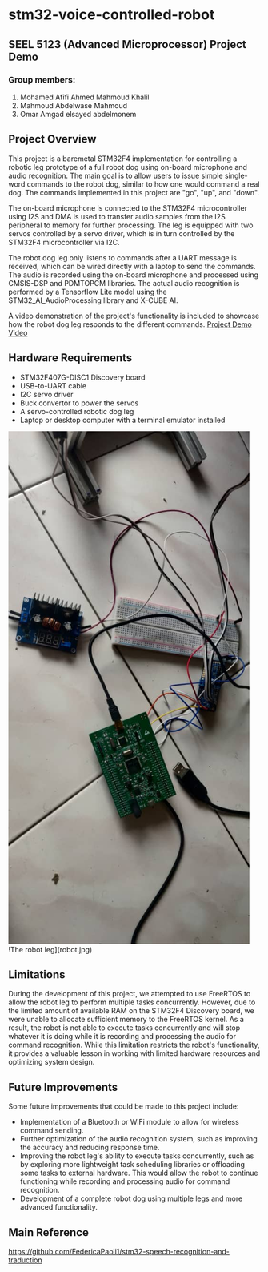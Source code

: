 # stm32-voice-controlled-robot
##  SEEL 5123 (Advanced Microprocessor) Project Demo
### Group members: 
1. Mohamed Afifi Ahmed Mahmoud Khalil  
2. Mahmoud Abdelwase Mahmoud  
3. Omar Amgad elsayed abdelmonem 
## Project Overview
This project is a baremetal STM32F4 implementation for controlling a robotic leg prototype of a full robot dog using on-board microphone and audio recognition. The main goal is to allow users to issue simple single-word commands to the robot dog, similar to how one would command a real dog. The commands implemented in this project are "go", "up", and "down".

The on-board microphone is connected to the STM32F4 microcontroller using I2S and DMA is used to transfer audio samples from the I2S peripheral to memory for further processing. The leg is equipped with two servos controlled by a servo driver, which is in turn controlled by the STM32F4 microcontroller via I2C.

The robot dog leg only listens to commands after a UART message is received, which can be wired directly with a laptop to send the commands. The audio is recorded using the on-board microphone and processed using CMSIS-DSP and PDMTOPCM libraries. The actual audio recognition is performed by a Tensorflow Lite model using the STM32_AI_AudioProcessing library and X-CUBE AI.

A video demonstration of the project's functionality is included to showcase how the robot dog leg responds to the different commands.
[Project Demo Video](https://drive.google.com/file/d/17mQbjMNJD_8ZyQnKu04J_priBaOl0OJT/view?usp=sharing)
## Hardware Requirements
* STM32F407G-DISC1 Discovery board
* USB-to-UART cable
* I2C servo driver
* Buck convertor to power the servos
* A servo-controlled robotic dog leg
* Laptop or desktop computer with a terminal emulator installed

![boards/modules used](boards.jpg)
!The robot leg](robot.jpg)

## Limitations
During the development of this project, we attempted to use FreeRTOS to allow the robot leg to perform multiple tasks concurrently. However, due to the limited amount of available RAM on the STM32F4 Discovery board, we were unable to allocate sufficient memory to the FreeRTOS kernel. As a result, the robot is not able to execute tasks concurrently and will stop whatever it is doing while it is recording and processing the audio for command recognition. While this limitation restricts the robot's functionality, it provides a valuable lesson in working with limited hardware resources and optimizing system design.

## Future Improvements 
Some future improvements that could be made to this project include:
* Implementation of a Bluetooth or WiFi module to allow for wireless command sending.
* Further optimization of the audio recognition system, such as improving the accuracy and reducing response time.
* Improving the robot leg's ability to execute tasks concurrently, such as by exploring more lightweight task scheduling libraries or offloading some tasks to external hardware. This would allow the robot to continue functioning while recording and processing audio for command recognition.
* Development of a complete robot dog using multiple legs and more advanced functionality.

## Main Reference
https://github.com/FedericaPaoli1/stm32-speech-recognition-and-traduction
